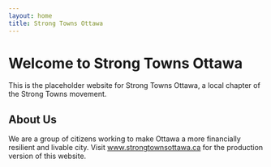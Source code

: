 ```yaml
---
layout: home
title: Strong Towns Ottawa
---
```


# Welcome to Strong Towns Ottawa

This is the placeholder website for Strong Towns Ottawa, a local chapter of the Strong Towns movement.

## About Us

We are a group of citizens working to make Ottawa a more financially resilient and livable city. Visit www.strongtownsottawa.ca for the production version of this website.
